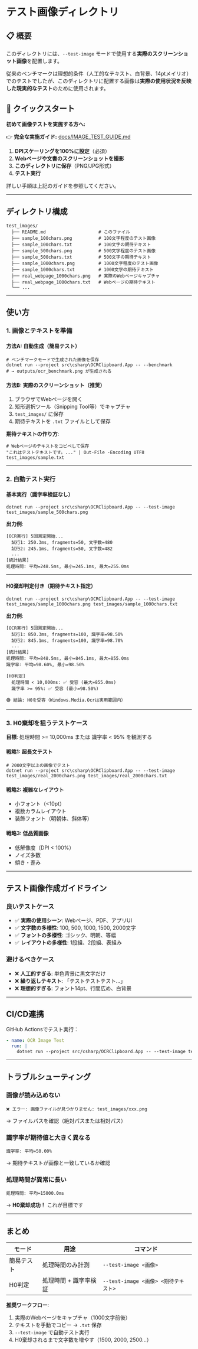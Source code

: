 # テスト画像ディレクトリ

## 📋 概要

このディレクトリには、`--test-image` モードで使用する**実際のスクリーンショット画像**を配置します。

従来のベンチマークは理想的条件（人工的なテキスト、白背景、14ptメイリオ）でのテストでしたが、このディレクトリに配置する画像は**実際の使用状況を反映した現実的なテスト**のために使用されます。

## 🚀 クイックスタート

**初めて画像テストを実施する方へ:**

👉 **完全な実施ガイド:** [docs/IMAGE_TEST_GUIDE.md](../docs/IMAGE_TEST_GUIDE.md)

1. **DPIスケーリングを100%に設定**（必須）
2. **Webページや文書のスクリーンショットを撮影**
3. **このディレクトリに保存**（PNG/JPG形式）
4. **テスト実行**

詳しい手順は上記のガイドを参照してください。

---

## ディレクトリ構成

```
test_images/
  ├── README.md                    # このファイル
  ├── sample_100chars.png          # 100文字程度のテスト画像
  ├── sample_100chars.txt          # 100文字の期待テキスト
  ├── sample_500chars.png          # 500文字程度のテスト画像
  ├── sample_500chars.txt          # 500文字の期待テキスト
  ├── sample_1000chars.png         # 1000文字程度のテスト画像
  ├── sample_1000chars.txt         # 1000文字の期待テキスト
  ├── real_webpage_1000chars.png   # 実際のWebページキャプチャ
  ├── real_webpage_1000chars.txt   # Webページの期待テキスト
  └── ...
```

---

## 使い方

### 1. 画像とテキストを準備

#### 方法A: 自動生成（簡易テスト）
```pwsh
# ベンチマークモードで生成された画像を保存
dotnet run --project src\csharp\OCRClipboard.App -- --benchmark
# → outputs/ocr_benchmark.png が生成される
```

#### 方法B: 実際のスクリーンショット（推奨）
1. ブラウザでWebページを開く
2. 矩形選択ツール（Snipping Tool等）でキャプチャ
3. `test_images/` に保存
4. 期待テキストを `.txt` ファイルとして保存

**期待テキストの作り方**:
```pwsh
# Webページのテキストをコピペして保存
"これはテストテキストです。..." | Out-File -Encoding UTF8 test_images/sample.txt
```

---

### 2. 自動テスト実行

#### 基本実行（識字率検証なし）
```pwsh
dotnet run --project src\csharp\OCRClipboard.App -- --test-image test_images/sample_500chars.png
```

**出力例**:
```
[OCR実行] 5回測定開始...
  試行1: 250.3ms, fragments=50, 文字数=480
  試行2: 245.1ms, fragments=50, 文字数=482
  ...
[統計結果]
処理時間: 平均=248.5ms, 最小=245.1ms, 最大=255.0ms
```

---

#### H0棄却判定付き（期待テキスト指定）
```pwsh
dotnet run --project src\csharp\OCRClipboard.App -- --test-image test_images/sample_1000chars.png test_images/sample_1000chars.txt
```

**出力例**:
```
[OCR実行] 5回測定開始...
  試行1: 850.3ms, fragments=100, 識字率=98.50%
  試行2: 845.1ms, fragments=100, 識字率=98.70%
  ...
[統計結果]
処理時間: 平均=848.5ms, 最小=845.1ms, 最大=855.0ms
識字率: 平均=98.60%, 最小=98.50%

[H0判定]
  処理時間 < 10,000ms: ✅ 受容 (最大=855.0ms)
  識字率 >= 95%: ✅ 受容 (最小=98.50%)

🟢 結論: H0を受容（Windows.Media.Ocrは実用範囲内）
```

---

### 3. H0棄却を狙うテストケース

**目標**: 処理時間 >= 10,000ms または 識字率 < 95% を観測する

#### 戦略1: 超長文テスト
```pwsh
# 2000文字以上の画像でテスト
dotnet run --project src\csharp\OCRClipboard.App -- --test-image test_images/real_2000chars.png test_images/real_2000chars.txt
```

#### 戦略2: 複雑なレイアウト
- 小フォント（<10pt）
- 複数カラムレイアウト
- 装飾フォント（明朝体、斜体等）

#### 戦略3: 低品質画像
- 低解像度（DPI < 100%）
- ノイズ多数
- 傾き・歪み

---

## テスト画像作成ガイドライン

### 良いテストケース
- ✅ **実際の使用シーン**: Webページ、PDF、アプリUI
- ✅ **文字数の多様性**: 100, 500, 1000, 1500, 2000文字
- ✅ **フォントの多様性**: ゴシック、明朝、等幅
- ✅ **レイアウトの多様性**: 1段組、2段組、表組み

### 避けるべきケース
- ❌ **人工的すぎる**: 単色背景に黒文字だけ
- ❌ **繰り返しテキスト**: 「テストテストテスト...」
- ❌ **理想的すぎる**: フォント14pt、行間広め、白背景

---

## CI/CD連携

GitHub Actionsでテスト実行：

```yaml
- name: OCR Image Test
  run: |
    dotnet run --project src/csharp/OCRClipboard.App -- --test-image test_images/sample_500chars.png test_images/sample_500chars.txt
```

---

## トラブルシューティング

### 画像が読み込めない
```
❌ エラー: 画像ファイルが見つかりません: test_images/xxx.png
```
→ ファイルパスを確認（絶対パスまたは相対パス）

### 識字率が期待値と大きく異なる
```
識字率: 平均=50.00%
```
→ 期待テキストが画像と一致しているか確認

### 処理時間が異常に長い
```
処理時間: 平均=15000.0ms
```
→ **H0棄却成功！** これが目標です

---

## まとめ

| モード | 用途 | コマンド |
|--------|------|---------|
| 簡易テスト | 処理時間のみ計測 | `--test-image <画像>` |
| H0判定 | 処理時間 + 識字率検証 | `--test-image <画像> <期待テキスト>` |

**推奨ワークフロー**:
1. 実際のWebページをキャプチャ（1000文字前後）
2. テキストを手動でコピー → `.txt` 保存
3. `--test-image` で自動テスト実行
4. H0棄却されるまで文字数を増やす（1500, 2000, 2500...）
